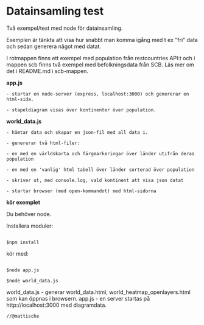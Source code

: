 # Datainsamling test

Två exempel/test med node för datainsamling.

Exemplen är tänkta att visa hur snabbt man komma igång med t ex "fri" data och sedan generera något med datat.

I rotmappen finns ett exempel med population från restcountries API:t och i mappen scb finns två exempel med befolkningsdata från SCB.
Läs mer om det i README.md i scb-mappen.



**app.js**

```
- startar en node-server (express, localhost:3000) och genererar en html-sida.

- stapeldiagram visas över kontinenter över population.
```


**world_data.js**

```
- hämtar data och skapar en json-fil med all data i.

- genererar två html-filer: 

- en med en världskarta och färgmarkeringar över länder utifrån deras population

- en med en 'vanlig' html tabell över länder sorterad över population

- skriver ut, med console.log, vald kontinent att visa json datat

- startar browser (med open-kommandot) med html-sidorna
````



**kör exemplet**

Du behöver node.

Installera moduler:


```

$npm install

````

kör med:



```

$node app.js

$node world_data.js

```

world_data.js - generar world_data.html, world_heatmap_openlayers.html som kan öppnas i browsern.
app.js - en server startas på http://localhost:3000 med diagramdata.

```
//@mattische
````
